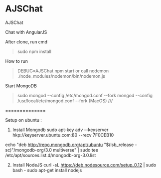 # AJSChat
AJSChat

Chat with AngularJS

After clone, run cmd
> sudo npm install

How to run
> DEBUG=AJSChat npm start
or call nodemon
> ./node_modules/nodemon/bin/nodemon.js

Start MongoDB
> sudo mongod --config /etc/mongod.conf --fork
> mongod --config /usr/local/etc/mongod.conf --fork  (MacOS)
///

==============

Setup on ubuntu :
1. Install Mongodb
  sudo apt-key adv --keyserver hkp://keyserver.ubuntu.com:80 --recv 7F0CEB10
  
  echo "deb http://repo.mongodb.org/apt/ubuntu "$(lsb_release -sc)"/mongodb-org/3.0 multiverse" | sudo tee /etc/apt/sources.list.d/mongodb-org-3.0.list

2. Install NodeJS
  curl -sL https://deb.nodesource.com/setup_0.12 | sudo bash -
  sudo apt-get install nodejs
